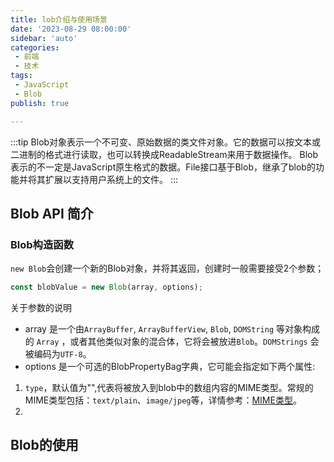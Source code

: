 ```yaml
---
title: lob介绍与使用场景
date: '2023-08-29 08:00:00'
sidebar: 'auto'
categories:
 - 前端
 - 技术
tags:
 - JavaScript
 - Blob
publish: true

---
```

:::tip
Blob对象表示一个不可变、原始数据的类文件对象。它的数据可以按文本或二进制的格式进行读取，也可以转换成ReadableStream来用于数据操作。
Blob表示的不一定是JavaScript原生格式的数据。File接口基于Blob，继承了blob的功能并将其扩展以支持用户系统上的文件。
:::

<!-- more -->

## Blob API 简介

### Blob构造函数

`new Blob`会创建一个新的Blob对象，并将其返回，创建时一般需要接受2个参数；

```js
const blobValue = new Blob(array, options);
```

关于参数的说明
- array 是一个由`ArrayBuffer`, `ArrayBufferView`, `Blob`, `DOMString` 等对象构成的 `Array` ，或者其他类似对象的混合体，它将会被放进`Blob`。`DOMStrings` 会被编码为`UTF-8`。
- options 是一个可选的BlobPropertyBag字典，它可能会指定如下两个属性:

1. `type`，默认值为"",代表将被放入到blob中的数组内容的MIME类型。常规的MIME类型包括：`text/plain`、`image/jpeg`等，详情参考：[MIME类型](https://developer.mozilla.org/zh-CN/docs/Web/HTTP/Basics_of_HTTP/MIME_types#%E5%AF%B9_web_%E5%BC%80%E5%8F%91%E8%80%85%E8%87%B3%E5%85%B3%E9%87%8D%E8%A6%81%E7%9A%84_mime_%E7%B1%BB%E5%9E%8B)。
2. 
## Blob的使用